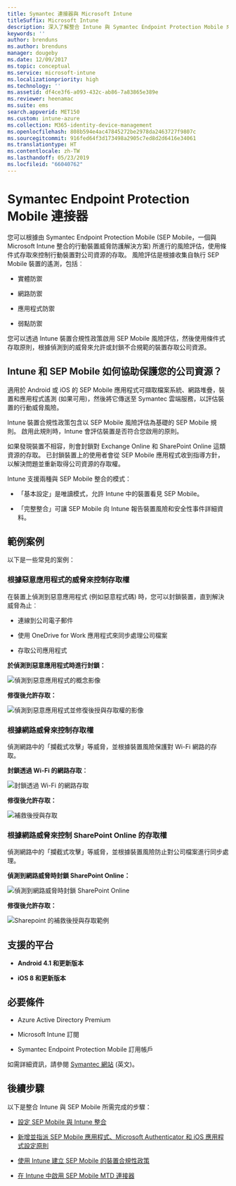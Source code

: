 ```yaml
---
title: Symantec 連接器與 Microsoft Intune
titleSuffix: Microsoft Intune
description: 深入了解整合 Intune 與 Symantec Endpoint Protection Mobile 來控制行動裝置對公司資源的存取。
keywords: ''
author: brenduns
ms.author: brenduns
manager: dougeby
ms.date: 12/09/2017
ms.topic: conceptual
ms.service: microsoft-intune
ms.localizationpriority: high
ms.technology: ''
ms.assetid: df4ce3f6-a093-432c-ab86-7a83865e389e
ms.reviewer: heenamac
ms.suite: ems
search.appverid: MET150
ms.custom: intune-azure
ms.collection: M365-identity-device-management
ms.openlocfilehash: 808b594e4ac47845272be2978da2463727f9807c
ms.sourcegitcommit: 916fed64f3d173498a2905c7ed8d2d6416e34061
ms.translationtype: HT
ms.contentlocale: zh-TW
ms.lasthandoff: 05/23/2019
ms.locfileid: "66040762"
---
```

# <a name="symantec-endpoint-protection-mobile-connector"></a>Symantec Endpoint Protection Mobile 連接器

您可以根據由 Symantec Endpoint Protection Mobile (SEP Mobile，一個與 Microsoft Intune 整合的行動裝置威脅防護解決方案) 所進行的風險評估，使用條件式存取來控制行動裝置對公司資源的存取。 風險評估是根據收集自執行 SEP Mobile 裝置的遙測，包括︰

-   實體防禦

-   網路防禦

-   應用程式防禦

-   弱點防禦

您可以透過 Intune 裝置合規性政策啟用 SEP Mobile 風險評估，然後使用條件式存取原則，根據偵測到的威脅來允許或封鎖不合規範的裝置存取公司資源。

## <a name="how-do-intune-and-sep-mobile-help-protect-your-company-resources"></a>Intune 和 SEP Mobile 如何協助保護您的公司資源？

適用於 Android 或 iOS 的 SEP Mobile 應用程式可擷取檔案系統、網路堆疊，裝置和應用程式遙測 (如果可用)，然後將它傳送至 Symantec 雲端服務，以評估裝置的行動威脅風險。

Intune 裝置合規性政策包含以 SEP Mobile 風險評估為基礎的 SEP Mobile 規則。 啟用此規則時，Intune 會評估裝置是否符合您啟用的原則。

如果發現裝置不相容，則會封鎖對 Exchange Online 和 SharePoint Online 這類資源的存取。 已封鎖裝置上的使用者會從 SEP Mobile 應用程式收到指導方針，以解決問題並重新取得公司資源的存取權。

Intune 支援兩種與 SEP Mobile 整合的模式：

-   「基本設定」是唯讀模式，允許 Intune 中的裝置看見 SEP Mobile。

-   「完整整合」可讓 SEP Mobile 向 Intune 報告裝置風險和安全性事件詳細資料。

## <a name="sample-scenarios"></a>範例案例

以下是一些常見的案例：

### <a name="control-access-based-on-threats-from-malicious-apps"></a>根據惡意應用程式的威脅來控制存取權

在裝置上偵測到惡意應用程式 (例如惡意程式碼) 時，您可以封鎖裝置，直到解決威脅為止︰

-   連線到公司電子郵件

-   使用 OneDrive for Work 應用程式來同步處理公司檔案

-   存取公司應用程式

**於偵測到惡意應用程式時進行封鎖：**

![偵測到惡意應用程式的概念影像](./media/symantec-arch-1.png)

**修復後允許存取：**

![偵測到惡意應用程式並修復後授與存取權的影像](./media/symantec-arch-2.png)

### <a name="control-access-based-on-threat-to-network"></a>根據網路威脅來控制存取權

偵測網路中的「攔截式攻擊」等威脅，並根據裝置風險保護對 Wi-Fi 網路的存取。

**封鎖透過 Wi-Fi 的網路存取︰**

![封鎖透過 Wi-Fi 的網路存取](./media/symantec-arch-3.png)

**修復後允許存取：**

![補救後授與存取](./media/symantec-arch-4.png)

### <a name="control-access-to-sharepoint-online-based-on-threat-to-network"></a>根據網路威脅來控制 SharePoint Online 的存取權

偵測網路中的「攔截式攻擊」等威脅，並根據裝置風險防止對公司檔案進行同步處理。

**偵測到網路威脅時封鎖 SharePoint Online：**

![偵測到網路威脅時封鎖 SharePoint Online](./media/symantec-arch-5.png)

**修復後允許存取：**

![Sharepoint 的補救後授與存取範例](./media/symantec-arch-6.png)

## <a name="supported-platforms"></a>支援的平台

-   **Android 4.1 和更新版本**

-   **iOS 8 和更新版本**

## <a name="pre-requisites"></a>必要條件

-   Azure Active Directory Premium

-   Microsoft Intune 訂閱

-   Symantec Endpoint Protection Mobile 訂用帳戶

如需詳細資訊，請參閱 [Symantec 網站](https://www.skycure.com/skycure-microsoft-integration/) \(英文\)。

## <a name="next-steps"></a>後續步驟

以下是整合 Intune 與 SEP Mobile 所需完成的步驟：

- [設定 SEP Mobile 與 Intune 整合](skycure-mtd-connector-integration.md)

- [新增並指派 SEP Mobile 應用程式、Microsoft Authenticator 和 iOS 應用程式設定原則](mtd-apps-ios-app-configuration-policy-add-assign.md)

- [使用 Intune 建立 SEP Mobile 的裝置合規性政策](mtd-device-compliance-policy-create.md)

- [在 Intune 中啟用 SEP Mobile MTD 連接器](mtd-connector-enable.md)
